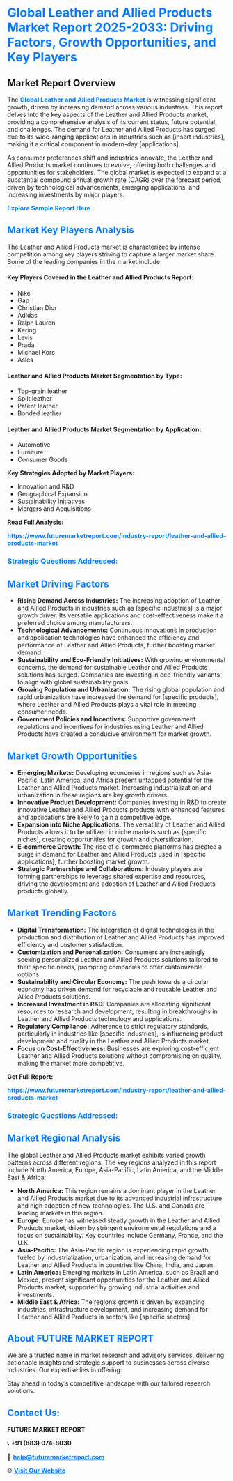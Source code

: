 <h1 style="color: #007BFF;">Global Leather and Allied Products Market Report 2025-2033: Driving Factors, Growth Opportunities, and Key Players</h1>

<section id="overview">
<h2>Market Report Overview</h2>
<p>The <a href="https://www.futuremarketreport.com/industry-report/leather-and-allied-products-market" style="color: #007BFF; text-decoration: none;"><strong>Global Leather and Allied Products Market</strong></a> is witnessing significant growth, driven by increasing demand across various industries. This report delves into the key aspects of the Leather and Allied Products market, providing a comprehensive analysis of its current status, future potential, and challenges. The demand for Leather and Allied Products has surged due to its wide-ranging applications in industries such as [insert industries], making it a critical component in modern-day [applications].</p>
<p>As consumer preferences shift and industries innovate, the Leather and Allied Products market continues to evolve, offering both challenges and opportunities for stakeholders. The global market is expected to expand at a substantial compound annual growth rate (CAGR) over the forecast period, driven by technological advancements, emerging applications, and increasing investments by major players.</p>
</section>

<section id="overview">
<p><a href="https://www.futuremarketreport.com/request-sample/reportId=63553" style="color: #007BFF; text-decoration: none;"><strong>Explore Sample Report Here</strong></a></p>
</section>

<section id="key-players">
<h2 style="color: #007BFF;">Market Key Players Analysis</h2>
<p>The Leather and Allied Products market is characterized by intense competition among key players striving to capture a larger market share. Some of the leading companies in the market include:</p>
<h4>Key Players Covered in the Leather and Allied Products Report:</h4>
<ul><li>Nike</li><li>Gap</li><li>Christian Dior</li><li>Adidas</li><li>Ralph Lauren</li><li>Kering</li><li>Levis</li><li>Prada</li><li>Michael Kors</li><li>Asics</li></ul>
<h4>Leather and Allied Products Market Segmentation by Type:</h4>
<ul><li>Top-grain leather</li><li>Split leather</li><li>Patent leather</li><li>Bonded leather</li></ul>

<h4>Leather and Allied Products Market Segmentation by Application:</h4>
<ul><li>Automotive</li><li>Furniture</li><li>Consumer Goods</li></ul>
<p><strong>Key Strategies Adopted by Market Players:</strong></p>
<ul>
<li>Innovation and R&D</li>
<li>Geographical Expansion</li>
<li>Sustainability Initiatives</li>
<li>Mergers and Acquisitions</li>
</ul>
</section>

<section>
<p><strong>Read Full Analysis: </strong></p><a href="https://www.futuremarketreport.com/industry-report/leather-and-allied-products-market" style="color: #007BFF; text-decoration: none;"><strong>https://www.futuremarketreport.com/industry-report/leather-and-allied-products-market</strong></a>
<h3 style="color: #007BFF;">Strategic Questions Addressed:</h3>
</section>

<section id="driving-factors">
<h2 style="color: #007BFF;">Market Driving Factors</h2>
<ul>
<li><strong>Rising Demand Across Industries:</strong> The increasing adoption of Leather and Allied Products in industries such as [specific industries] is a major growth driver. Its versatile applications and cost-effectiveness make it a preferred choice among manufacturers.</li>
<li><strong>Technological Advancements:</strong> Continuous innovations in production and application technologies have enhanced the efficiency and performance of Leather and Allied Products, further boosting market demand.</li>
<li><strong>Sustainability and Eco-Friendly Initiatives:</strong> With growing environmental concerns, the demand for sustainable Leather and Allied Products solutions has surged. Companies are investing in eco-friendly variants to align with global sustainability goals.</li>
<li><strong>Growing Population and Urbanization:</strong> The rising global population and rapid urbanization have increased the demand for [specific products], where Leather and Allied Products plays a vital role in meeting consumer needs.</li>
<li><strong>Government Policies and Incentives:</strong> Supportive government regulations and incentives for industries using Leather and Allied Products have created a conducive environment for market growth.</li>
</ul>
</section>

<section id="growth-opportunities">
<h2 style="color: #007BFF;">Market Growth Opportunities</h2>
<ul>
<li><strong>Emerging Markets:</strong> Developing economies in regions such as Asia-Pacific, Latin America, and Africa present untapped potential for the Leather and Allied Products market. Increasing industrialization and urbanization in these regions are key growth drivers.</li>
<li><strong>Innovative Product Development:</strong> Companies investing in R&D to create innovative Leather and Allied Products products with enhanced features and applications are likely to gain a competitive edge.</li>
<li><strong>Expansion into Niche Applications:</strong> The versatility of Leather and Allied Products allows it to be utilized in niche markets such as [specific niches], creating opportunities for growth and diversification.</li>
<li><strong>E-commerce Growth:</strong> The rise of e-commerce platforms has created a surge in demand for Leather and Allied Products used in [specific applications], further boosting market growth.</li>
<li><strong>Strategic Partnerships and Collaborations:</strong> Industry players are forming partnerships to leverage shared expertise and resources, driving the development and adoption of Leather and Allied Products products globally.</li>
</ul>
</section>

<section id="trending-factors">
<h2 style="color: #007BFF;">Market Trending Factors</h2>
<ul>
<li><strong>Digital Transformation:</strong> The integration of digital technologies in the production and distribution of Leather and Allied Products has improved efficiency and customer satisfaction.</li>
<li><strong>Customization and Personalization:</strong> Consumers are increasingly seeking personalized Leather and Allied Products solutions tailored to their specific needs, prompting companies to offer customizable options.</li>
<li><strong>Sustainability and Circular Economy:</strong> The push towards a circular economy has driven demand for recyclable and reusable Leather and Allied Products solutions.</li>
<li><strong>Increased Investment in R&D:</strong> Companies are allocating significant resources to research and development, resulting in breakthroughs in Leather and Allied Products technology and applications.</li>
<li><strong>Regulatory Compliance:</strong> Adherence to strict regulatory standards, particularly in industries like [specific industries], is influencing product development and quality in the Leather and Allied Products market.</li>
<li><strong>Focus on Cost-Effectiveness:</strong> Businesses are exploring cost-efficient Leather and Allied Products solutions without compromising on quality, making the market more competitive.</li>
</ul>
</section>

<section>
<p><strong>Get Full Report: </strong></p><a href="https://www.futuremarketreport.com/industry-report/leather-and-allied-products-market" style="color: #007BFF; text-decoration: none;"><strong>https://www.futuremarketreport.com/industry-report/leather-and-allied-products-market</strong></a>
<h3 style="color: #007BFF;">Strategic Questions Addressed:</h3>
</section>


<section id="regional-analysis">
<h2 style="color: #007BFF;">Market Regional Analysis</h2>
<p>The global Leather and Allied Products market exhibits varied growth patterns across different regions. The key regions analyzed in this report include North America, Europe, Asia-Pacific, Latin America, and the Middle East & Africa:</p>
<ul>
<li><strong>North America:</strong> This region remains a dominant player in the Leather and Allied Products market due to its advanced industrial infrastructure and high adoption of new technologies. The U.S. and Canada are leading markets in this region.</li>
<li><strong>Europe:</strong> Europe has witnessed steady growth in the Leather and Allied Products market, driven by stringent environmental regulations and a focus on sustainability. Key countries include Germany, France, and the U.K.</li>
<li><strong>Asia-Pacific:</strong> The Asia-Pacific region is experiencing rapid growth, fueled by industrialization, urbanization, and increasing demand for Leather and Allied Products in countries like China, India, and Japan.</li>
<li><strong>Latin America:</strong> Emerging markets in Latin America, such as Brazil and Mexico, present significant opportunities for the Leather and Allied Products market, supported by growing industrial activities and investments.</li>
<li><strong>Middle East & Africa:</strong> The region’s growth is driven by expanding industries, infrastructure development, and increasing demand for Leather and Allied Products in sectors like [specific sectors].</li>
</ul>
</section>

<footer>
<h2 style="color: #007BFF;">About FUTURE MARKET REPORT</h2>
<p>We are a trusted name in market research and advisory services, delivering actionable insights and strategic support to businesses across diverse industries. Our expertise lies in offering:</p>

<p>Stay ahead in today’s competitive landscape with our tailored research solutions.</p>

<h2 style="color: #007BFF;">Contact Us:</h2>
<p><strong>FUTURE MARKET REPORT</strong></p>
<p>📞 <strong>+91 (883) 074-8030</strong></p>
<p>📧 <strong><a href="mailto:help@futuremarketreport.com" style="color: #007BFF;">help@futuremarketreport.com</a></strong></p>
<p>🌐 <strong><a href="https://www.futuremarketreport.com/" style="color: #007BFF;">Visit Our Website</a></strong></p>
</footer>